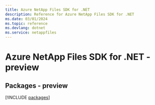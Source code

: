 ```yaml
---
title: Azure NetApp Files SDK for .NET
description: Reference for Azure NetApp Files SDK for .NET
ms.date: 03/01/2024
ms.topic: reference
ms.devlang: dotnet
ms.service: netappfiles
---
```

# Azure NetApp Files SDK for .NET - preview
## Packages - preview
[!INCLUDE [packages](netapp-files-index.md)]